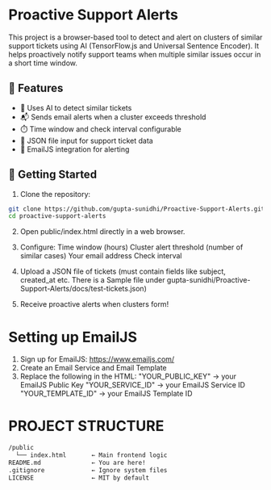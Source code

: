 # Proactive Support Alerts

This project is a browser-based tool to detect and alert on clusters of similar support tickets using AI (TensorFlow.js and Universal Sentence Encoder). It helps proactively notify support teams when multiple similar issues occur in a short time window.

## 🌟 Features

- 🧠 Uses AI to detect similar tickets
- 📬 Sends email alerts when a cluster exceeds threshold
- ⏱️ Time window and check interval configurable
- 📂 JSON file input for support ticket data
- 💌 EmailJS integration for alerting

## 🚀 Getting Started

1. Clone the repository:

```bash
git clone https://github.com/gupta-sunidhi/Proactive-Support-Alerts.git
cd proactive-support-alerts
```

2. Open public/index.html directly in a web browser.

3. Configure:
       Time window (hours)
       Cluster alert threshold (number of similar cases)
       Your email address
       Check interval

4. Upload a JSON file of tickets (must contain fields like subject, created_at etc. There is a Sample file under gupta-sunidhi/Proactive-Support-Alerts/docs/test-tickets.json)

5. Receive proactive alerts when clusters form!

# Setting up EmailJS
1. Sign up for EmailJS: https://www.emailjs.com/
2. Create an Email Service and Email Template
3. Replace the following in the HTML:
          "YOUR_PUBLIC_KEY" → your EmailJS Public Key
          "YOUR_SERVICE_ID" → your EmailJS Service ID
          "YOUR_TEMPLATE_ID" → your EmailJS Template ID

  

# PROJECT STRUCTURE

```bash
/public
  └── index.html       ← Main frontend logic
README.md              ← You are here!
.gitignore             ← Ignore system files
LICENSE                ← MIT by default
```




